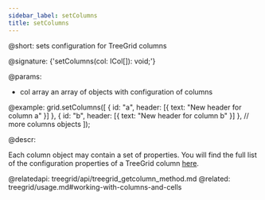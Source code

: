 ```yaml
---
sidebar_label: setColumns
title: setColumns
---          
```


@short: sets configuration for TreeGrid columns

@signature: {'setColumns(col: ICol[]): void;'}

@params:
- col	array	an array of objects with configuration of columns

@example:
grid.setColumns([
    { id: "a", header: [{ text: "New header for column a" }] },
    { id: "b", header: [{ text: "New header for column b" }] },
	// more columns objects
]);


@descr:

Each column object may contain a set of properties. You will find the full list of the configuration properties of a TreeGrid column [here](treegrid/api/api_gridcolumn_properties.md).


@relatedapi: treegrid/api/treegrid_getcolumn_method.md
@related: treegrid/usage.md#working-with-columns-and-cells


